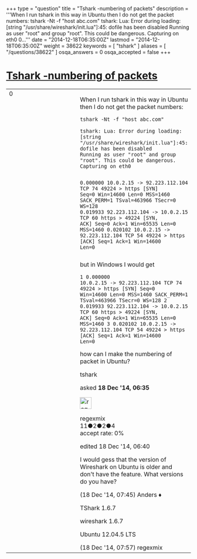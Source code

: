 +++
type = "question"
title = "Tshark -numbering of packets"
description = '''When I run tshark in this way in Ubuntu then I do not get the packet numbers: tshark -Nt -f &quot;host abc.com&quot;   tshark: Lua: Error during loading: [string &quot;/usr/share/wireshark/init.lua&quot;]:45: dofile has been disabled Running as user &quot;root&quot; and group &quot;root&quot;. This could be dangerous. Capturing on eth0  0...'''
date = "2014-12-18T06:35:00Z"
lastmod = "2014-12-18T06:35:00Z"
weight = 38622
keywords = [ "tshark" ]
aliases = [ "/questions/38622" ]
osqa_answers = 0
osqa_accepted = false
+++

<div class="headNormal">

# [Tshark -numbering of packets](/questions/38622/tshark-numbering-of-packets)

</div>

<div id="main-body">

<div id="askform">

<table id="question-table" style="width:100%;"><colgroup><col style="width: 50%" /><col style="width: 50%" /></colgroup><tbody><tr class="odd"><td style="width: 30px; vertical-align: top"><div class="vote-buttons"><div id="post-38622-score" class="post-score" title="current number of votes">0</div><div id="favorite-count" class="favorite-count"></div></div></td><td><div id="item-right"><div class="question-body"><p>When I run tshark in this way in Ubuntu then I do not get the packet numbers:</p><pre><code>tshark -Nt -f &quot;host abc.com&quot;</code></pre><blockquote></blockquote><pre><code>tshark: Lua: Error during loading:
[string &quot;/usr/share/wireshark/init.lua&quot;]:45: dofile has been disabled
Running as user &quot;root&quot; and group &quot;root&quot;. This could be dangerous.
Capturing on eth0

0.000000    10.0.2.15 -&gt; 92.223.112.104 TCP 74 49224 &gt; https [SYN] Seq=0 Win=14600 Len=0 MSS=1460 SACK_PERM=1 TSval=463966 TSecr=0 WS=128
0.019933 92.223.112.104 -&gt; 10.0.2.15    TCP 60 https &gt; 49224 [SYN, ACK] Seq=0 Ack=1 Win=65535 Len=0 MSS=1460
0.020102    10.0.2.15 -&gt; 92.223.112.104 TCP 54 49224 &gt; https [ACK] Seq=1 Ack=1 Win=14600 Len=0</code></pre><p>but in Windows I would get</p><pre><code>1 0.000000    10.0.2.15 -&gt; 92.223.112.104 TCP 74 49224 &gt; https [SYN] Seq=0 Win=14600 Len=0 MSS=1460 SACK_PERM=1 TSval=463966 TSecr=0 WS=128
2 0.019933 92.223.112.104 -&gt; 10.0.2.15    TCP 60 https &gt; 49224 [SYN, ACK] Seq=0 Ack=1 Win=65535 Len=0 MSS=1460
3 0.020102    10.0.2.15 -&gt; 92.223.112.104 TCP 54 49224 &gt; https [ACK] Seq=1 Ack=1 Win=14600 Len=0</code></pre><p>how can I make the numbering of packet in Ubuntu?</p></div><div id="question-tags" class="tags-container tags">tshark</div><div id="question-controls" class="post-controls"></div><div class="post-update-info-container"><div class="post-update-info post-update-info-user"><p>asked <strong>18 Dec '14, 06:35</strong></p><img src="https://secure.gravatar.com/avatar/356961d480eb308238931511a398a65f?s=32&amp;d=identicon&amp;r=g" class="gravatar" width="32" height="32" alt="regexmix&#39;s gravatar image" /><p>regexmix<br />
<span class="score" title="11 reputation points">11</span><span title="2 badges"><span class="badge1">●</span><span class="badgecount">2</span></span><span title="2 badges"><span class="silver">●</span><span class="badgecount">2</span></span><span title="4 badges"><span class="bronze">●</span><span class="badgecount">4</span></span><br />
<span class="accept_rate" title="Rate of the user&#39;s accepted answers">accept rate:</span> <span title="regexmix has no accepted answers">0%</span></p></div><div class="post-update-info post-update-info-edited"><p>edited 18 Dec '14, 06:40</p></div></div><div id="comments-container-38622" class="comments-container"><span id="38624"></span><div id="comment-38624" class="comment"><div id="post-38624-score" class="comment-score"></div><div class="comment-text"><p>I would gess that the version of Wireshark on Ubuntu is older and don't have the feature. What versions do you have?</p></div><div id="comment-38624-info" class="comment-info"><span class="comment-age">(18 Dec '14, 07:45)</span> Anders ♦</div></div><span id="38627"></span><div id="comment-38627" class="comment"><div id="post-38627-score" class="comment-score"></div><div class="comment-text"><p>TShark 1.6.7</p><p>wireshark 1.6.7</p><p>Ubuntu 12.04.5 LTS</p></div><div id="comment-38627-info" class="comment-info"><span class="comment-age">(18 Dec '14, 07:57)</span> regexmix</div></div></div><div id="comment-tools-38622" class="comment-tools"></div><div class="clear"></div><div id="comment-38622-form-container" class="comment-form-container"></div><div class="clear"></div></div></td></tr></tbody></table>

</div>

</div>

